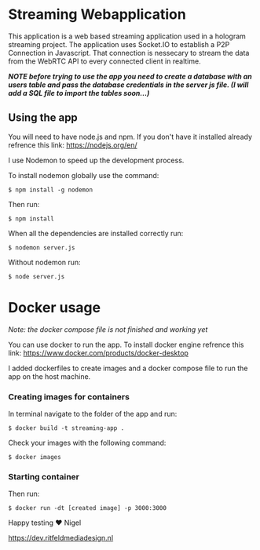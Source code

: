 # Streaming Webapplication

This application is a web based streaming application used in a hologram streaming project. The application uses Socket.IO to establish a P2P Connection in Javascript. That connection is nessecary to stream the data from the WebRTC API to every connected client in realtime.

***NOTE before trying to use the app you need to create a database with an users table and pass the database credentials in the server js file. (I will add a SQL file to import the tables soon...)***

## Using the app

You will need to have node.js and npm. If you don't have it installed already refrence this link: https://nodejs.org/en/

I use Nodemon to speed up the development process.

To install nodemon globally use the command:

    $ npm install -g nodemon

Then run:

    $ npm install

When all the dependencies are installed correctly
run:

    $ nodemon server.js
    
Without nodemon run:

    $ node server.js

# Docker usage
*Note: the docker compose file is not finished and working yet*

You can use docker to run the app.
To install docker engine refrence this link:
https://www.docker.com/products/docker-desktop

I added dockerfiles to create images and a docker compose file to run the app on the host machine.

### Creating images for containers
In terminal navigate to the folder of the app and run:

    $ docker build -t streaming-app .

Check your images with the following command:

    $ docker images

### Starting container

Then run:

    $ docker run -dt [created image] -p 3000:3000


Happy testing ❤️ Nigel

https://dev.ritfeldmediadesign.nl
